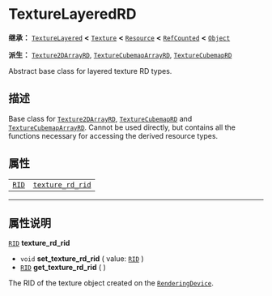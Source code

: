 <!-- ⚠ 请勿编辑本文件 ⚠ -->
<!-- 本文档使用脚本从 WeDot 引擎源码仓库生成。 -->
<!-- 生成脚本：https://github.com/WeDot-Engine/WeDot/tree/4.3/doc/tools/make_md.py； -->
<!-- 原文件：https://github.com/WeDot-Engine/WeDot/tree/4.3/doc/classes/TextureLayeredRD.xml。 -->

<div id="_class_texturelayeredrd"></div>

# TextureLayeredRD

**继承：** [`TextureLayered`](class_texturelayered.md) **<** [`Texture`](class_texture.md) **<** [`Resource`](class_resource.md) **<** [`RefCounted`](class_refcounted.md) **<** [`Object`](class_object.md)

**派生：** [`Texture2DArrayRD`](class_texture2darrayrd.md), [`TextureCubemapArrayRD`](class_texturecubemaparrayrd.md), [`TextureCubemapRD`](class_texturecubemaprd.md)

Abstract base class for layered texture RD types.

## 描述

Base class for [`Texture2DArrayRD`](class_texture2darrayrd.md), [`TextureCubemapRD`](class_texturecubemaprd.md) and [`TextureCubemapArrayRD`](class_texturecubemaparrayrd.md). Cannot be used directly, but contains all the functions necessary for accessing the derived resource types.

## 属性

|||
|:-:|:--|
| [`RID`](class_rid.md) | [`texture_rd_rid`](#class_texturelayeredrd_property_texture_rd_rid) |

<!-- rst-class:: classref-section-separator -->

---

## 属性说明

<div id="_class_texturelayeredrd_property_texture_rd_rid"></div>

[`RID`](class_rid.md) **texture_rd_rid** <div id="class_texturelayeredrd_property_texture_rd_rid"></div>

- `void` **set_texture_rd_rid** ( value: [`RID`](class_rid.md) )
- [`RID`](class_rid.md) **get_texture_rd_rid** ( )

The RID of the texture object created on the [`RenderingDevice`](class_renderingdevice.md).

[^virtual]: 本方法通常需要用户覆盖才能生效。
[^const]: 本方法无副作用，不会修改该实例的任何成员变量。
[^vararg]: 本方法除了能接受在此处描述的参数外，还能够继续接受任意数量的参数。
[^constructor]: 本方法用于构造某个类型。
[^static]: 调用本方法无需实例，可直接使用类名进行调用。
[^operator]: 本方法描述的是使用本类型作为左操作数的有效运算符。
[^bitfield]: 这个值是由下列位标志构成位掩码的整数。
[^void]: 无返回值。
